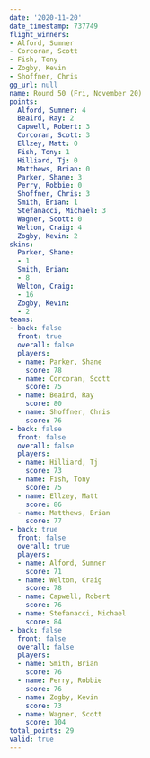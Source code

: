 ```yaml
---
date: '2020-11-20'
date_timestamp: 737749
flight_winners:
- Alford, Sumner
- Corcoran, Scott
- Fish, Tony
- Zogby, Kevin
- Shoffner, Chris
gg_url: null
name: Round 50 (Fri, November 20)
points:
  Alford, Sumner: 4
  Beaird, Ray: 2
  Capwell, Robert: 3
  Corcoran, Scott: 3
  Ellzey, Matt: 0
  Fish, Tony: 1
  Hilliard, Tj: 0
  Matthews, Brian: 0
  Parker, Shane: 3
  Perry, Robbie: 0
  Shoffner, Chris: 3
  Smith, Brian: 1
  Stefanacci, Michael: 3
  Wagner, Scott: 0
  Welton, Craig: 4
  Zogby, Kevin: 2
skins:
  Parker, Shane:
  - 1
  Smith, Brian:
  - 8
  Welton, Craig:
  - 16
  Zogby, Kevin:
  - 2
teams:
- back: false
  front: true
  overall: false
  players:
  - name: Parker, Shane
    score: 78
  - name: Corcoran, Scott
    score: 75
  - name: Beaird, Ray
    score: 80
  - name: Shoffner, Chris
    score: 76
- back: false
  front: false
  overall: false
  players:
  - name: Hilliard, Tj
    score: 73
  - name: Fish, Tony
    score: 75
  - name: Ellzey, Matt
    score: 86
  - name: Matthews, Brian
    score: 77
- back: true
  front: false
  overall: true
  players:
  - name: Alford, Sumner
    score: 71
  - name: Welton, Craig
    score: 78
  - name: Capwell, Robert
    score: 76
  - name: Stefanacci, Michael
    score: 84
- back: false
  front: false
  overall: false
  players:
  - name: Smith, Brian
    score: 76
  - name: Perry, Robbie
    score: 76
  - name: Zogby, Kevin
    score: 73
  - name: Wagner, Scott
    score: 104
total_points: 29
valid: true
---
```

